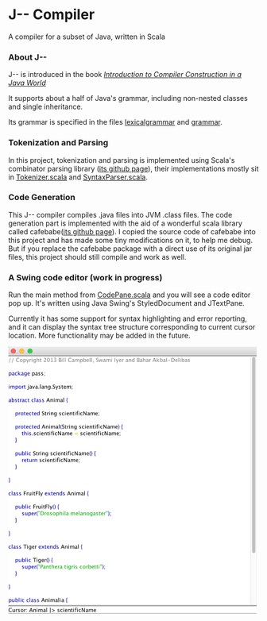 # J-- Compiler

A compiler for a subset of Java, written in Scala

### About J--

J-- is introduced in the book [*Introduction to Compiler Construction in a Java World*](http://www.cs.umb.edu/j--/index.html)

It supports about a half of Java's grammar, including non-nested classes and single inheritance.

Its grammar is specified in the files [lexicalgrammar](lexicalgrammar) and [grammar](grammar).
 
### Tokenization and Parsing

In this project, tokenization and parsing is implemented using Scala's combinator parsing library ([its 
github page](https://github.com/scala/scala-parser-combinators)), 
their implementations mostly sit in [Tokenizer.scala](src/main/scala/jmms/Tokenizer.scala) and [SyntaxParser.scala](src/main/scala/jmms/SyntaxParser.scala).


### Code Generation

This J-- compiler compiles .java files into JVM .class files. The code generation part is implemented with the aid of a wonderful
scala library called cafebabe([its github page](https://github.com/psuter/cafebabe)). I copied the source code of cafebabe 
into this project and has made some tiny modifications on it, to help me debug. But if you replace the cafebabe package with 
a direct use of its original jar files, this project should still compile and work as well.

### A Swing code editor (work in progress)

Run the main method from [CodePane.scala](src/main/scala/jmms/gui/CodePane.scala) and you will see a code editor pop up.
It's written using Java Swing's StyledDocument and JTextPane.

Currently it has some support for syntax highlighting and error reporting, and it can display the syntax tree structure corresponding 
to current cursor location. More functionality may be added in the future. 

<img src="images/code_editor.png" alt="Code Editor" style="width: 500px;"/>
